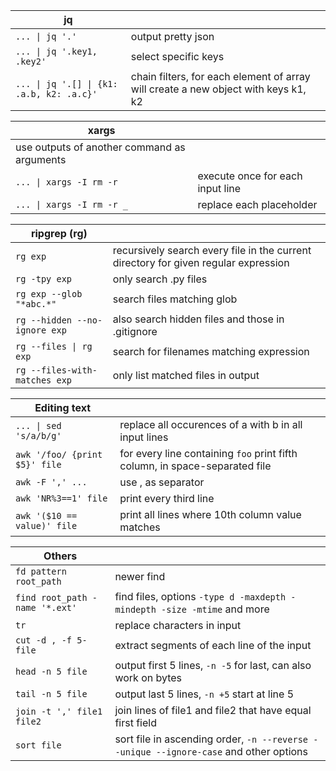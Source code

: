 
| jq | |
| --- | --- |
`... \| jq '.'` | output pretty json
`... \| jq '.key1, .key2'` | select specific keys
`... \| jq '.[] \| {k1: .a.b, k2: .a.c}'` | chain filters, for each element of array will create a new object with keys k1, k2


| xargs |  |
| --- | --- |
use outputs of another command as arguments |
`... \| xargs -I rm -r` | execute once for each input line
`... \| xargs -I rm -r _` | replace each placeholder

| ripgrep (rg) | |
| --- | --- |
`rg exp` | recursively search every file in the current directory for given regular expression
`rg -tpy exp` | only search .py files
`rg exp --glob "*abc.*"` | search files matching glob
`rg --hidden --no-ignore exp` | also search hidden files and those in .gitignore
`rg --files \| rg exp` | search for filenames matching expression
`rg --files-with-matches exp` | only list matched files in output

| Editing text | |
| --- | --- |
`... \| sed 's/a/b/g'` | replace all occurences of a with b in all input lines
`awk '/foo/ {print $5}' file` | for every line containing `foo` print fifth column, in space-separated file
`awk -F ',' ...` | use , as separator
`awk 'NR%3==1' file` | print every third line
`awk '($10 == value)' file` | print all lines where 10th column value matches

| Others | |
| --- | --- |
`fd pattern root_path` | newer find
`find root_path -name '*.ext'` | find files, options `-type d -maxdepth -mindepth -size -mtime` and more
`tr` | replace characters in input
`cut -d , -f 5- file` | extract segments of each line of the input
`head -n 5 file` | output first 5 lines, `-n -5` for last, can also work on bytes
`tail -n 5 file` | output last 5 lines, `-n +5` start at line 5
`join -t ',' file1 file2` | join lines of file1 and file2 that have equal first field
`sort file` | sort file in ascending order, `-n --reverse --unique --ignore-case` and other options
